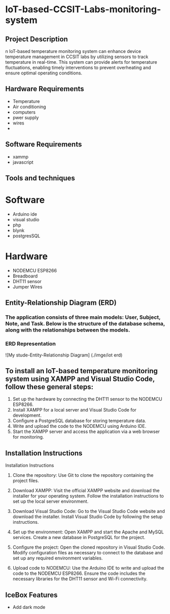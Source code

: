 # IoT-based-CCSIT-Labs-monitoring-system

## Project Description
n IoT-based temperature monitoring system can enhance device temperature management in CCSIT labs by utilizing sensors to track temperature in real-time. This system can provide alerts for temperature fluctuations, enabling timely interventions to prevent overheating and ensure optimal operating conditions.

## Hardware Requirements
- Temperature
- Air conditioning
- computers
- pwer supply 
- wires
- 
## Software Requirements
- xammp
- javascript

## Tools and techniques
# Software
- Arduino ide
- visual studio
- php
- blynk
- postgresSQL
# Hardware
- NODEMCU ESP8266
- Breadboard
- DHT11 sensor
- Jumper Wires

## Entity-Relationship Diagram (ERD)

### The application consists of three main models: User, Subject, Note, and Task. Below is the structure of the database schema, along with the relationships between the models.

### ERD Representation

![My stude-Entity-Relationship Diagram]
(./imge/iot erd)

## To install an IoT-based temperature monitoring system using XAMPP and Visual Studio Code, follow these general steps:

 1. Set up the hardware by connecting the DHT11 sensor to the NODEMCU ESP8266.
 2. Install XAMPP for a local server and Visual Studio Code for development.
 3. Configure a PostgreSQL database for storing temperature data.
 4. Write and upload the code to the NODEMCU using Arduino IDE.
 5. Start the XAMPP server and access the application via a web browser for monitoring.


## Installation Instructions

Installation Instructions
1. Clone the repository:
   Use Git to clone the repository containing the project files.
2. Download XAMPP:
   Visit the official XAMPP website and download the installer for your operating system.
   Follow the installation instructions to set up the local server environment.
   
3. Download Visual Studio Code:
   Go to the Visual Studio Code website and download the installer.
   Install Visual Studio Code by following the setup instructions.
   
4. Set up the environment:
   Open XAMPP and start the Apache and MySQL services.
   Create a new database in PostgreSQL for the project.
   
5. Configure the project:
   Open the cloned repository in Visual Studio Code.
   Modify configuration files as necessary to connect to the database and set up any required environment variables.
   
6. Upload code to NODEMCU:
   Use the Arduino IDE to write and upload the code to the NODEMCU ESP8266.
   Ensure the code includes the necessary libraries for the DHT11 sensor and Wi-Fi connectivity.


## IceBox Features
- Add dark mode
 
